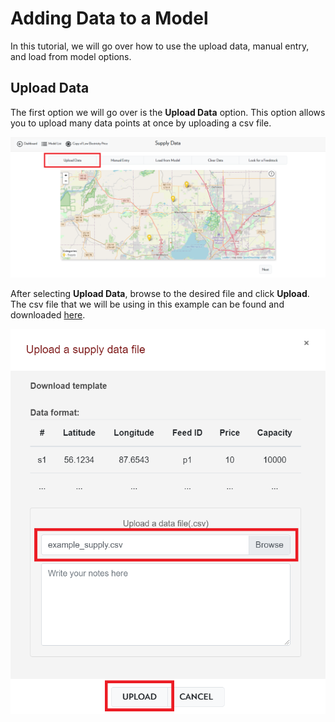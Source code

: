 <h1>Adding Data to a Model</h1>

<p>
    In this tutorial, we will go over how to use the upload data, manual entry, and load from model options. 
</p>

<h2>Upload Data</h2>

<p>
    The first option we will go over is the <b>Upload Data</b> option. This option allows you to upload many data points at once by uploading a csv file. 
</p>

<img src="Pictures\Dashboard_tutorials\input_data\upload_data.png">

<p>
    After selecting <b>Upload Data</b>, browse to the desired file and click <b>Upload</b>. The csv file that we will be using in this example can be found and downloaded 
<a href="https://github.com/mshen42/ADAM_Documentation/tree/main/Downloadable_content/Example">here</a>.
</p>

<img src="Pictures\Dashboard_tutorials\input_data\upload_file.png">